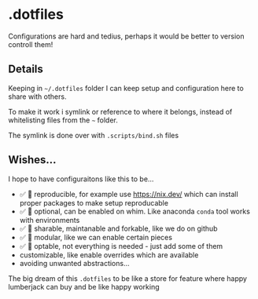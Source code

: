 # .dotfiles

Configurations are hard and tedius, perhaps it would be better to version controll them!

## Details

Keeping in `~/.dotfiles` folder I can keep setup and configuration here to share with others.

To make it work i symlink or reference to where it belongs, instead of whitelisting files from the `~` folder.

The symlink is done over with `.scripts/bind.sh` files

## Wishes…

I hope to have configuraitons like this to be…

- ✅ 🚧 reproducible, for example use <https://nix.dev/> which can install proper packages to make setup reproducable
- ✅ 🚧 optional, can be enabled on whim. Like anaconda `conda` tool works with environments
- ✅ 🚧 sharable, maintanable and forkable, like we do on github
- ✅ 🚧 modular, like we can enable certain pieces
- ✅ 🚧 optable, not everything is needed - just add some of them
- customizable, like enable overrides which are available
- avoiding unwanted abstractions…

The big dream of this `.dotfiles` to be like a store for feature where happy lumberjack can buy and be like happy working
